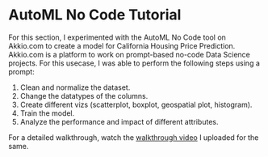 # AutoML No Code Tutorial

For this section, I experimented with the AutoML No Code tool on Akkio.com to create a model for California Housing Price Prediction. Akkio.com is a platform to work on prompt-based no-code Data Science projects. For this usecase, I was able to perform the following steps using a prompt:
1. Clean and normalize the dataset.
2. Change the datatypes of the columns.
3. Create different vizs (scatterplot, boxplot, geospatial plot, histogram).
4. Train the model.
5. Analyze the performance and impact of different attributes.

For a detailed walkthrough, watch the [walkthrough video](https://www.youtube.com/watch?v=2om0brlqj3w) I uploaded for the same.
